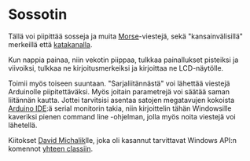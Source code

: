 # Sossotin
Tällä voi piipittää sosseja ja muita [Morse](https://en.wikipedia.org/wiki/Morse_code)-viestejä, sekä "kansainvälisillä" merkeillä että [katakanalla](https://en.wikipedia.org/wiki/Wabun_code).

Kun nappia painaa, niin vekotin piippaa, tulkkaa painallukset pisteiksi ja viivoiksi, tulkkaa ne kirjoitusmerkeiksi ja kirjoittaa ne LCD-näytölle.

Toimii myös toiseen suuntaan. "Sarjaliitännästä" voi lähettää viestejä Arduinolle piipitettäväksi. Myös joitain parametrejä voi säätää saman liitännän kautta. Jottei tarvitsisi asentaa satojen megatavujen kokoista [Arduino IDE](https://www.arduino.cc/en/software):ä serial monitorin takia, niin kirjoittelin tähän Windowsille kaveriksi pienen command line -ohjelman, jolla myös noita viestejä voi lähetellä.

Kiitokset [David Michalik](https://github.com/dmicha16)lle, joka oli kasannut tarvittavat Windows API:n komennot [yhteen classiin](https://github.com/dmicha16/simple_serial_port).
